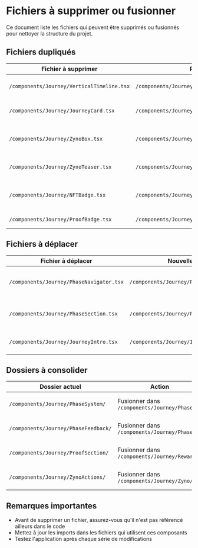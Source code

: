 # Fichiers à supprimer ou fusionner

Ce document liste les fichiers qui peuvent être supprimés ou fusionnés pour nettoyer la structure du projet.

## Fichiers dupliqués

| Fichier à supprimer | Remplacé par | Justification |
|---------------------|--------------|---------------|
| `/components/Journey/VerticalTimeline.tsx` | `/components/Journey/Timeline/VerticalTimeline.tsx` | Version plus récente et mieux typée dans le dossier Timeline |
| `/components/Journey/JourneyCard.tsx` | `/components/Journey/EnhancedJourneyCard.tsx` | EnhancedJourneyCard est plus complet avec plus de fonctionnalités |
| `/components/Journey/ZynoBox.tsx` | `/components/Journey/Zyno/ZynoActions.tsx` | Fonctionnalités similaires, ZynoActions est plus complet |
| `/components/Journey/ZynoTeaser.tsx` | `/components/Journey/Zyno/ZynoSimulator.tsx` | Fonctionnalités similaires, à consolider dans le dossier Zyno |
| `/components/Journey/NFTBadge.tsx` | `/components/Journey/Rewards/RewardBadge.tsx` | Renommé pour plus de clarté et déplacé dans le dossier Rewards |
| `/components/Journey/ProofBadge.tsx` | `/components/Journey/Rewards/RewardBadge.tsx` | Fonctionnalités similaires, à consolider |

## Fichiers à déplacer

| Fichier à déplacer | Nouvelle destination | Justification |
|-------------------|---------------------|---------------|
| `/components/Journey/PhaseNavigator.tsx` | `/components/Journey/Phases/PhaseNavigator.tsx` | Regroupement logique des composants de phases |
| `/components/Journey/PhaseSection.tsx` | `/components/Journey/Phases/PhaseSection.tsx` | Regroupement logique des composants de phases |
| `/components/Journey/JourneyIntro.tsx` | `/components/Journey/Intro/JourneyIntro.tsx` | Organisation par domaine fonctionnel |

## Dossiers à consolider

| Dossier actuel | Action | Justification |
|----------------|--------|---------------|
| `/components/Journey/PhaseSystem/` | Fusionner dans `/components/Journey/Phases/` | Organisation par domaine fonctionnel |
| `/components/Journey/PhaseFeedback/` | Fusionner dans `/components/Journey/Phases/` | Organisation par domaine fonctionnel |
| `/components/Journey/ProofSection/` | Fusionner dans `/components/Journey/Rewards/` | Organisation par domaine fonctionnel |
| `/components/Journey/ZynoActions/` | Fusionner dans `/components/Journey/Zyno/` | Organisation par domaine fonctionnel |

## Remarques importantes

- Avant de supprimer un fichier, assurez-vous qu'il n'est pas référencé ailleurs dans le code
- Mettez à jour les imports dans les fichiers qui utilisent ces composants
- Testez l'application après chaque série de modifications
